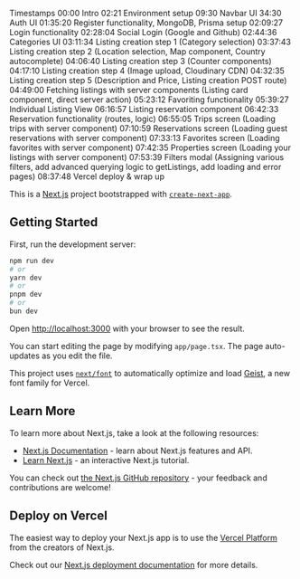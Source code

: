 Timestamps
00:00 Intro
02:21 Environment setup
09:30 Navbar UI
34:30 Auth UI
01:35:20 Register functionality, MongoDB, Prisma setup
02:09:27 Login functionality
02:28:04 Social Login (Google and Github)
02:44:36 Categories UI
03:11:34 Listing creation step 1 (Category selection)
03:37:43 Listing creation step 2 (Location selection, Map component, Country autocomplete)
04:06:40 Listing creation step 3 (Counter components)
04:17:10 Listing creation step 4 (Image upload, Cloudinary CDN)
04:32:35 Listing creation step 5 (Description and Price, Listing creation POST route)
04:49:00 Fetching listings with server components (Listing card component, direct server action)
05:23:12 Favoriting functionality
05:39:27 Individual Listing View
06:16:57 Listing reservation component
06:42:33 Reservation functionality (routes, logic)
06:55:05 Trips screen (Loading trips with server component)
07:10:59 Reservations screen (Loading guest reservations with server component)
07:33:13 Favorites screen (Loading favorites with server component)
07:42:35 Properties screen (Loading your listings with server component)
07:53:39 Filters modal (Assigning various filters, add advanced querying logic to getListings, add loading and error pages)
08:37:48 Vercel deploy & wrap up

This is a [Next.js](https://nextjs.org) project bootstrapped with [`create-next-app`](https://nextjs.org/docs/app/api-reference/cli/create-next-app).

## Getting Started

First, run the development server:

```bash
npm run dev
# or
yarn dev
# or
pnpm dev
# or
bun dev
```

Open [http://localhost:3000](http://localhost:3000) with your browser to see the result.

You can start editing the page by modifying `app/page.tsx`. The page auto-updates as you edit the file.

This project uses [`next/font`](https://nextjs.org/docs/app/building-your-application/optimizing/fonts) to automatically optimize and load [Geist](https://vercel.com/font), a new font family for Vercel.

## Learn More

To learn more about Next.js, take a look at the following resources:

- [Next.js Documentation](https://nextjs.org/docs) - learn about Next.js features and API.
- [Learn Next.js](https://nextjs.org/learn) - an interactive Next.js tutorial.

You can check out [the Next.js GitHub repository](https://github.com/vercel/next.js) - your feedback and contributions are welcome!

## Deploy on Vercel

The easiest way to deploy your Next.js app is to use the [Vercel Platform](https://vercel.com/new?utm_medium=default-template&filter=next.js&utm_source=create-next-app&utm_campaign=create-next-app-readme) from the creators of Next.js.

Check out our [Next.js deployment documentation](https://nextjs.org/docs/app/building-your-application/deploying) for more details.
